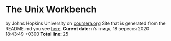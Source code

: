 # The Unix Workbench
by Johns Hopkins University on [coursera.org](https://www.coursera.org/)
Site that is generated from the README.md you see [here](myFUser.github.io/my-first-repo).
**Curent date:** 
п'ятниця, 18 вересня 2020 18:43:49 +0300
**Total line:** 
25
